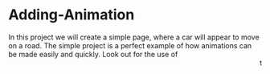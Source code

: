 # Adding-Animation
In this project
 we will create a simple page,
 where a car will
 appear to move on a road. 
The simple project is a perfect
 example of how animations 
can be made easily and quickly.
 Look out for the use of
 <marquee> tag for creating 
this simple animation. 
Try adding more objects and making them move in different directions for more fun. 
